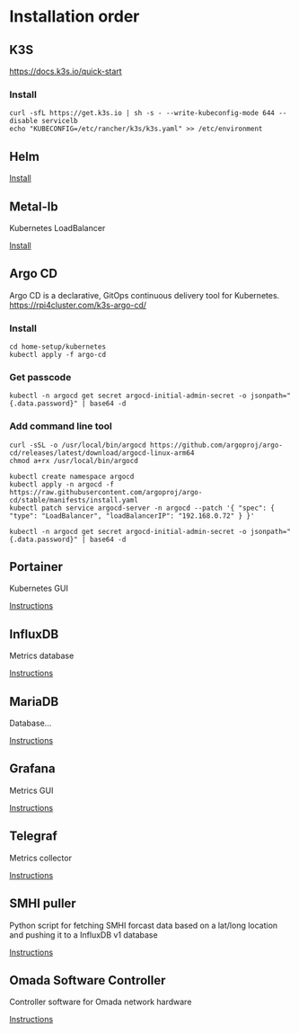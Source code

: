 # Installation order

## K3S
https://docs.k3s.io/quick-start

### Install
```
curl -sfL https://get.k3s.io | sh -s - --write-kubeconfig-mode 644 --disable servicelb
echo "KUBECONFIG=/etc/rancher/k3s/k3s.yaml" >> /etc/environment
```

## Helm
[Install](helm.md)

## Metal-lb
Kubernetes LoadBalancer

[Install](metal-lb/README.md)

## Argo CD
Argo CD is a declarative, GitOps continuous delivery tool for Kubernetes.
https://rpi4cluster.com/k3s-argo-cd/

### Install
```
cd home-setup/kubernetes
kubectl apply -f argo-cd
```
### Get passcode
```
kubectl -n argocd get secret argocd-initial-admin-secret -o jsonpath="{.data.password}" | base64 -d
```
### Add command line tool
```
curl -sSL -o /usr/local/bin/argocd https://github.com/argoproj/argo-cd/releases/latest/download/argocd-linux-arm64
chmod a+rx /usr/local/bin/argocd
```


```
kubectl create namespace argocd
kubectl apply -n argocd -f https://raw.githubusercontent.com/argoproj/argo-cd/stable/manifests/install.yaml
kubectl patch service argocd-server -n argocd --patch '{ "spec": { "type": "LoadBalancer", "loadBalancerIP": "192.168.0.72" } }'

kubectl -n argocd get secret argocd-initial-admin-secret -o jsonpath="{.data.password}" | base64 -d

```

## Portainer
Kubernetes GUI

[Instructions](portainer/README.md)

## InfluxDB
Metrics database

[Instructions](influxdb/README.md)

## MariaDB
Database...

[Instructions](mariadb/README.md)

## Grafana
Metrics GUI

[Instructions](grafana/README.md)

## Telegraf
Metrics collector

[Instructions](telegraf/README.md)

## SMHI puller
Python script for fetching SMHI forcast data based on a lat/long location and pushing it to a InfluxDB v1 database

[Instructions](smhi/README.md)

## Omada Software Controller
Controller software for Omada network hardware

[Instructions](omada/README.md)
